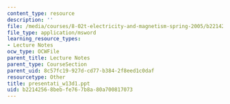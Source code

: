 ```yaml
---
content_type: resource
description: ''
file: /media/courses/8-02t-electricity-and-magnetism-spring-2005/b22142568bebfe767b8a80a700817073_presentati_w13d1.ppt
file_type: application/msword
learning_resource_types:
- Lecture Notes
ocw_type: OCWFile
parent_title: Lecture Notes
parent_type: CourseSection
parent_uid: 8c57fc19-927d-cd77-b384-2f8eed1c0daf
resourcetype: Other
title: presentati_w13d1.ppt
uid: b2214256-8beb-fe76-7b8a-80a700817073
---
```

